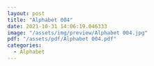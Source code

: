 ```yaml
---
layout: post
title: "Alphabet 004"
date: 2021-10-31 14:06:19.046333
image: "/assets/img/preview/Alphabet 004.jpg"
pdf: "/assets/pdf/Alphabet 004.pdf"
categories:
  - Alphabet 
---
```

